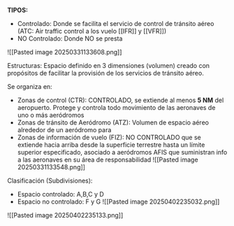 **TIPOS:**
- Controlado: Donde se facilita el servicio de control de tránsito aéreo (ATC: Air traffic control a los vuelo [[IFR]] y [[VFR]])
- NO Controlado: Donde NO se presta

![[Pasted image 20250331133608.png]]


Estructuras: Espacio definido en 3 dimensiones (volumen) creado con propósitos de facilitar la provisión de los servicios de tránsito aéreo.

Se organiza en:
- Zonas de control (CTR): CONTROLADO, se extiende al menos **5 NM** del aeropuerto. Protege y controla todo movimiento de las aeronaves de uno o más aeródromos
- Zonas de tránsito de Aeródromo (ATZ): Volumen de espacio aéreo alrededor de un aeródromo para 
- Zonas de información de vuelo (FIZ): NO CONTROLADO que se extiende hacia arriba desde la superficie terrestre hasta un límite superior especificado, asociado a aeródromos AFIS que suministran info a las aeronaves en su área de responsabilidad
![[Pasted image 20250331133548.png]]

Clasificación (Subdivisiones):
- Espacio controlado: A,B,C y D
- Espacio no controlado: F y G
![[Pasted image 20250402235032.png]]

![[Pasted image 20250402235133.png]]

